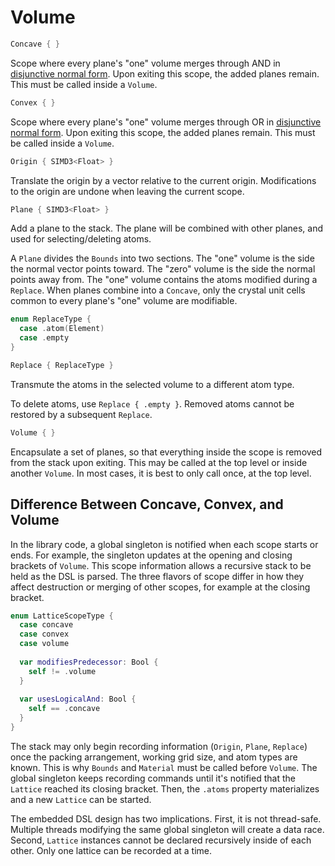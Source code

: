 # Volume

```swift
Concave { }
```

Scope where every plane's "one" volume merges through AND in [disjunctive normal form](https://en.wikipedia.org/wiki/Disjunctive_normal_form). Upon exiting this scope, the added planes remain. This must be called inside a `Volume`.

```swift
Convex { }
```

Scope where every plane's "one" volume merges through OR in [disjunctive normal form](https://en.wikipedia.org/wiki/Disjunctive_normal_form). Upon exiting this scope, the added planes remain. This must be called inside a `Volume`.

```swift
Origin { SIMD3<Float> }
```

Translate the origin by a vector relative to the current origin. Modifications to the origin are undone when leaving the current scope.

```swift
Plane { SIMD3<Float> }
```

Add a plane to the stack. The plane will be combined with other planes, and used for selecting/deleting atoms.

A `Plane` divides the `Bounds` into two sections. The "one" volume is the side the normal vector points toward. The "zero" volume is the side the normal points away from. The "one" volume contains the atoms modified during a `Replace`. When planes combine into a `Concave`, only the crystal unit cells common to every plane's "one" volume are modifiable.

```swift
enum ReplaceType {
  case .atom(Element)
  case .empty
}

Replace { ReplaceType }
```

Transmute the atoms in the selected volume to a different atom type.

To delete atoms, use `Replace { .empty }`. Removed atoms cannot be restored by a subsequent `Replace`.

```swift
Volume { }
```

Encapsulate a set of planes, so that everything inside the scope is removed from the stack upon exiting. This may be called at the top level or inside another `Volume`. In most cases, it is best to only call once, at the top level.

## Difference Between Concave, Convex, and Volume

In the library code, a global singleton is notified when each scope starts or ends. For example, the singleton updates at the opening and closing brackets of `Volume`. This scope information allows a recursive stack to be held as the DSL is parsed. The three flavors of scope differ in how they affect destruction or merging of other scopes, for example at the closing bracket.

```swift
enum LatticeScopeType {
  case concave
  case convex
  case volume
  
  var modifiesPredecessor: Bool {
    self != .volume
  }
  
  var usesLogicalAnd: Bool {
    self == .concave
  }
}
```

The stack may only begin recording information (`Origin`, `Plane`, `Replace`) once the packing arrangement, working grid size, and atom types are known. This is why `Bounds` and `Material` must be called before `Volume`. The global singleton keeps recording commands until it's notified that the `Lattice` reached its closing bracket. Then, the `.atoms` property materializes and a new `Lattice` can be started.

The embedded DSL design has two implications. First, it is not thread-safe. Multiple threads modifying the same global singleton will create a data race. Second, `Lattice` instances cannot be declared recursively inside of each other. Only one lattice can be recorded at a time.
